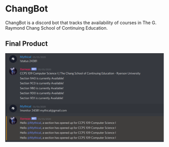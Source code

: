 # ChangBot
ChangBot is a discord bot that tracks the availability of courses in The G. Raymond Chang School of Continuing Education.

## Final Product
![Screenshot](https://github.com/ashxnth/ChangBot/blob/master/ChangBot.png?raw=true)
